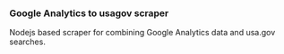 ### Google Analytics to usagov scraper

Nodejs based scraper for combining Google Analytics data and usa.gov searches.
